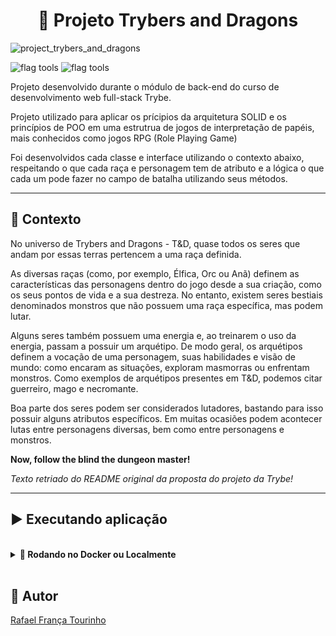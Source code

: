 <h1 align="center">🎉 Projeto Trybers and Dragons </h1>

![project_trybers_and_dragons](https://user-images.githubusercontent.com/104791582/215762786-64898841-d6b0-4ae2-96e4-bd4c49aa48dd.jpg)

![flag tools](https://img.shields.io/badge/Tools-VScode%20|Docker-9cf) ![flag tools](https://img.shields.io/badge/Languages-TypeScript%20|POO%20|SOLID-blue)


<p>Projeto desenvolvido durante o módulo de back-end do curso de desenvolvimento web full-stack Trybe.</p>
<p>Projeto utilizado para aplicar os prícipios da arquitetura SOLID e os princípios de POO em uma estrutrua de jogos de interpretação de papéis, mais conhecidos como jogos RPG (Role Playing Game)</p>
<p>Foi desenvolvidos cada classe e interface utilizando o contexto abaixo, respeitando o que cada raça e personagem tem de atributo e a lógica o que cada um pode fazer no campo de batalha utilizando seus métodos.</p>
<hr/>
<h2>🔨 Contexto</h2>
<p>No universo de Trybers and Dragons - T&D, quase todos os seres que andam por essas terras pertencem a uma raça definida.</p>
<p>As diversas raças (como, por exemplo, Élfica, Orc ou Anã) definem as características das personagens dentro do jogo desde a sua criação, como os seus pontos de vida e a sua destreza. No entanto, existem seres bestiais denominados monstros que não possuem uma raça específica, mas podem lutar.</p>
<p>Alguns seres também possuem uma energia e, ao treinarem o uso da energia, passam a possuir um arquétipo. De modo geral, os arquétipos definem a vocação de uma personagem, suas habilidades e visão de mundo: como encaram as situações, exploram masmorras ou enfrentam monstros. Como exemplos de arquétipos presentes em T&D, podemos citar guerreiro, mago e necromante.</p>
<p>Boa parte dos seres podem ser considerados lutadores, bastando para isso possuir alguns atributos específicos. Em muitas ocasiões podem acontecer lutas entre personagens diversas, bem como entre personagens e monstros.</p>

**Now, follow the blind the dungeon master!**

*Texto retriado do README original da proposta do projeto da Trybe!*

<hr/>

## ▶️ Executando aplicação
</br>
<details>
  <summary><strong>🐋 Rodando no Docker ou Localmente</strong></summary><br />

  ## Com Docker

  > Rode o serviço `node` com o comando `docker-compose up -d`.
  - Esse serviço irá inicializar um container chamado `trybers_and_dragons`.
  - A partir daqui você pode rodar o container `trybers_and_dragons` via CLI ou abri-lo no VS Code.
  > Use o comando `docker exec -it trybers_and_dragons bash`.
  - Ele te dará acesso ao terminal interativo do container criado pelo compose, que está rodando em segundo plano.
  > Instale as dependências [**Caso existam**] com `npm install`
  ⚠ Atenção ⚠ Caso opte por utilizar o Docker, **TODOS** os comandos disponíveis no `package.json` (npm start, npm test, npm run dev, ...) devem ser executados **DENTRO** do container, ou seja, no terminal que aparece após a execução do comando `docker exec` citado acima.

  ⚠ Atenção ⚠ Não rode o comando npm audit fix! Ele atualiza várias dependências do projeto, e essa atualização gera conflitos com o avaliador.


✨ **Dica:** A extensão `Remote - Containers` (que estará na seção de extensões recomendadas do VS Code) é indicada para que você possa desenvolver sua aplicação no container Docker direto no VS Code, como você faz com seus arquivos locais.

<img src="https://user-images.githubusercontent.com/104791582/213542711-a092f145-a6e3-4172-89f4-417379cfefae.png" width="800px" >

---

  ## Sem Docker

  > Instale as dependências [**Caso existam**] com `npm install`
  ⚠ Atenção ⚠ Não rode o comando npm audit fix! Ele atualiza várias dependências do projeto, e essa atualização gera conflitos com o avaliador.

  ✨ **Dica:** Para rodar o projeto desta forma, obrigatoriamente você deve ter o `node` instalado em seu computador.

  ✨ **Dica:** O avaliador espera que a versão do `node` utilizada seja a 16.

  <br/>
</details>

<br/>

## 🧔 Autor

<a href="https://github.com/rafaelftourinho/" target="_blank">Rafael França Tourinho</a>
